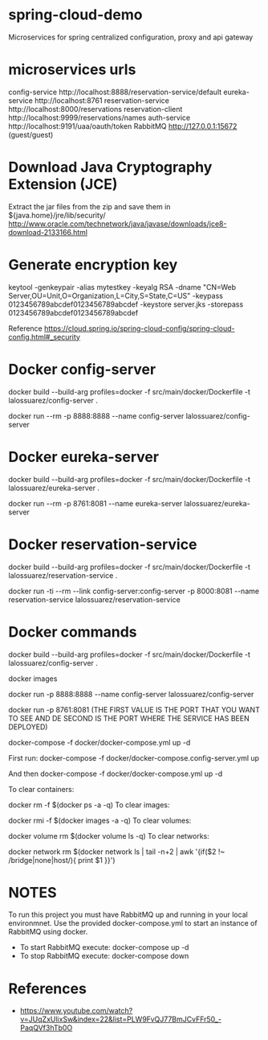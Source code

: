 # spring-cloud-demo
Microservices for spring centralized configuration, proxy and api gateway

# microservices urls
config-service          http://localhost:8888/reservation-service/default
eureka-service          http://localhost:8761
reservation-service     http://localhost:8000/reservations
reservation-client      http://localhost:9999/reservations/names
auth-service            http://localhost:9191/uaa/oauth/token
RabbitMQ                http://127.0.0.1:15672 (guest/guest)

# Download Java Cryptography Extension (JCE)
Extract the jar files from the zip and save them in ${java.home}/jre/lib/security/
http://www.oracle.com/technetwork/java/javase/downloads/jce8-download-2133166.html

# Generate encryption key
keytool -genkeypair -alias mytestkey -keyalg RSA -dname "CN=Web Server,OU=Unit,O=Organization,L=City,S=State,C=US" -keypass 0123456789abcdef0123456789abcdef -keystore server.jks -storepass 0123456789abcdef0123456789abcdef

Reference
https://cloud.spring.io/spring-cloud-config/spring-cloud-config.html#_security

# Docker config-server
docker build --build-arg profiles=docker -f src/main/docker/Dockerfile -t lalossuarez/config-server .

docker run --rm -p 8888:8888 --name config-server lalossuarez/config-server

# Docker eureka-server
docker build --build-arg profiles=docker -f src/main/docker/Dockerfile -t lalossuarez/eureka-server .

docker run --rm -p 8761:8081 --name eureka-server lalossuarez/eureka-server

# Docker reservation-service
docker build --build-arg profiles=docker -f src/main/docker/Dockerfile -t lalossuarez/reservation-service .

docker run -ti --rm --link config-server:config-server -p 8000:8081 --name reservation-service lalossuarez/reservation-service

# Docker commands
docker build --build-arg profiles=docker -f src/main/docker/Dockerfile -t lalossuarez/config-server .

docker images

docker run -p 8888:8888 --name config-server lalossuarez/config-server

docker run -p 8761:8081 (THE FIRST VALUE IS THE PORT THAT YOU WANT TO SEE AND DE SECOND IS THE PORT WHERE THE SERVICE HAS BEEN DEPLOYED)

docker-compose -f docker/docker-compose.yml up -d

First run:
docker-compose -f docker/docker-compose.config-server.yml up

And then
docker-compose -f docker/docker-compose.yml up -d

To clear containers:

docker rm -f $(docker ps -a -q)
To clear images:

docker rmi -f $(docker images -a -q)
To clear volumes:

docker volume rm $(docker volume ls -q)
To clear networks:

docker network rm $(docker network ls | tail -n+2 | awk '{if($2 !~ /bridge|none|host/){ print $1 }}')

# NOTES
To run this project you must have RabbitMQ up and running in your local environmnet.
Use the provided docker-compose.yml to start an instance of RabbitMQ using docker.

- To start RabbitMQ execute: docker-compose up -d
- To stop RabbitMQ execute: docker-compose down

# References
- https://www.youtube.com/watch?v=JUqZxUlixSw&index=22&list=PLW9FvQJ77BmJCvFFr50_-PaqQVf3hTb0O